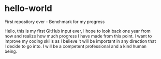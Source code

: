 # hello-world
First repository ever - Benchmark for my progress

Hello, this is my first GitHub input ever, I hope to look back one year from now and realize how much progress I have made from this point.
I want to improve my coding skills as I believe it will be important in any direction that I decide to go into.
I will be a competent professional and a kind human being.
